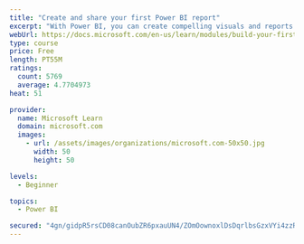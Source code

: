 ```yaml
---
title: "Create and share your first Power BI report"
excerpt: "With Power BI, you can create compelling visuals and reports. In this module, you learn how to use Power BI Desktop to connect to data, build visuals, and create a report that you can share with others in your organization. You then learn how to publish the report to the Power BI service, so that others can see your insights and benefit from your work."
webUrl: https://docs.microsoft.com/en-us/learn/modules/build-your-first-power-bi-report/
type: course
price: Free
length: PT55M
ratings:
  count: 5769
  average: 4.7704973
heat: 51

provider:
  name: Microsoft Learn
  domain: microsoft.com
  images:
    - url: /assets/images/organizations/microsoft.com-50x50.jpg
      width: 50
      height: 50

levels:
  - Beginner

topics:
  - Power BI

secured: "4gn/gidpR5rsCD08canOubZR6pxauUN4/ZOmOownoxlDsDqrlbsGzxVYi4zzRJoiFDR2qUYS4bciWjWAkOG4xwg9CsURX3G7mbkCQ7gsDQ484N96bG4klfWr/FMehYXtFayuAMbIl1lwxz+zshYE1zjlkWsV2fTvFDx9Q9zsQ9RxK2bp+0S6hwx775zvSgoSN+1EF6fc74zkBCPPsAjyzbz/8zmUpT2/wihRFVvhNFzxTutUuMdSkyLH9KJqw9qXpSEjoSqeN2Ig4v+4HYoNBhgfVBUCcSjeawLFUV3crASh227JF7VdDhgO+sdmMo6XF9uspRug1J1DFi8imdlKOVHuYmFDwNmDfDKA5YnEonSk5EOvS5UsHi3PCuCPTY4ronDWmg4FaNSdkTCEkDWKrE6C7cX4NiLTCV0zTelINc4=;CAID1ZZP6cWIi7ukICjtKA=="
---
```


